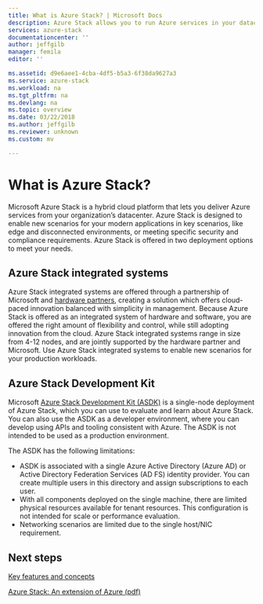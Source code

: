 ```yaml
---
title: What is Azure Stack? | Microsoft Docs
description: Azure Stack allows you to run Azure services in your datacenter.  
services: azure-stack
documentationcenter: ''
author: jeffgilb
manager: femila
editor: ''

ms.assetid: d9e6aee1-4cba-4df5-b5a3-6f38da9627a3
ms.service: azure-stack
ms.workload: na
ms.tgt_pltfrm: na
ms.devlang: na
ms.topic: overview
ms.date: 03/22/2018
ms.author: jeffgilb
ms.reviewer: unknown
ms.custom: mv

---
```

# What is Azure Stack?

Microsoft Azure Stack is a hybrid cloud platform that lets you deliver Azure services from your organization’s datacenter.  Azure Stack is designed to enable new scenarios for your modern applications in key scenarios, like edge and disconnected environments, or meeting specific security and compliance requirements.  Azure Stack is offered in two deployment options to meet your needs.

## Azure Stack integrated systems
Azure Stack integrated systems are offered through a partnership of Microsoft and [hardware partners](https://azure.microsoft.com/overview/azure-stack/integrated-systems/), creating a solution which offers cloud-paced innovation balanced with simplicity in management.  Because Azure Stack is offered as an integrated system of hardware and software, you are offered the right amount of flexibility and control, while still adopting innovation from the cloud.  Azure Stack integrated systems range in size from 4-12 nodes, and are jointly supported by the hardware partner and Microsoft.  Use Azure Stack integrated systems to enable new scenarios for your production workloads.    

## Azure Stack Development Kit
Microsoft [Azure Stack Development Kit (ASDK)](.\asdk\asdk-what-is.md) is a single-node deployment of Azure Stack, which you can use to evaluate and learn about Azure Stack.  You can also use the ASDK as a developer environment, where you can develop using APIs and tooling consistent with Azure. The ASDK is not intended to be used as a production environment.

The ASDK has the following limitations:
* ASDK is associated with a single Azure Active Directory (Azure AD) or Active Directory Federation Services (AD FS) identity provider. You can create multiple users in this directory and assign subscriptions to each user.
* With all components deployed on the single machine, there are limited physical resources available for tenant resources. This configuration is not intended for scale or performance evaluation.
* Networking scenarios are limited due to the single host/NIC requirement.  

## Next steps
[Key features and concepts](azure-stack-key-features.md)

[Azure Stack: An extension of Azure (pdf)](https://azure.microsoft.com/en-us/resources/azure-stack-an-extension-of-azure/)

